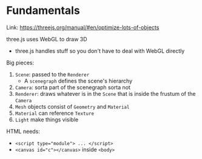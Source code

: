 # Fundamentals

Link: https://threejs.org/manual/#en/optimize-lots-of-objects

three.js uses WebGL to draw 3D
 - three.js handles stuff so you don't have to deal with WebGL directly

Big pieces:
 
 1. `Scene`: passed to the `Renderer`
     - A `scenegraph` defines the scene's hierarchy
 2. `Camera`: sorta part of the scenegraph sorta not
 3. `Renderer`: draws whatever is in the `Scene` that is inside the frustum of the `Camera`
 4. `Mesh` objects consist of  `Geometry` and `Material`
 5. `Material` can reference `Texture`
 6. `Light` make things visible

 HTML needs:
  - `<script type="module"> ... </script>`
  - `<canvas id="c"></canvas>` inside `<body>`
